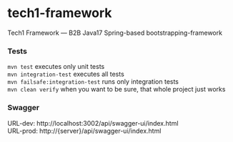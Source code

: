 # tech1-framework
Tech1 Framework — B2B Java17 Spring-based bootstrapping-framework 

### Tests
`mvn test` executes only unit tests  
`mvn integration-test` executes all tests  
`mvn failsafe:integration-test` runs only integration tests  
`mvn clean verify` when you want to be sure, that whole project just works  

### Swagger
URL-dev: http://localhost:3002/api/swagger-ui/index.html  
URL-prod: http://{server}/api/swagger-ui/index.html

